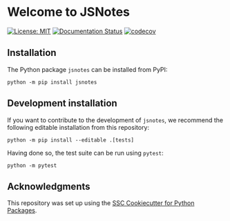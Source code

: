 # Welcome to JSNotes

[![License: MIT](https://img.shields.io/badge/License-MIT-yellow.svg)](https://opensource.org/licenses/MIT)
[![Documentation Status](https://readthedocs.org/projects/None/badge/)](https://None.readthedocs.io/)
[![codecov](https://codecov.io/none/None/None/branch/main/graph/badge.svg)](https://codecov.io/none/None/None)

## Installation

The Python package `jsnotes` can be installed from PyPI:

```
python -m pip install jsnotes
```

## Development installation

If you want to contribute to the development of `jsnotes`, we recommend
the following editable installation from this repository:

```
python -m pip install --editable .[tests]
```

Having done so, the test suite can be run using `pytest`:

```
python -m pytest
```

## Acknowledgments

This repository was set up using the [SSC Cookiecutter for Python Packages](https://github.com/ssciwr/cookiecutter-python-package).
